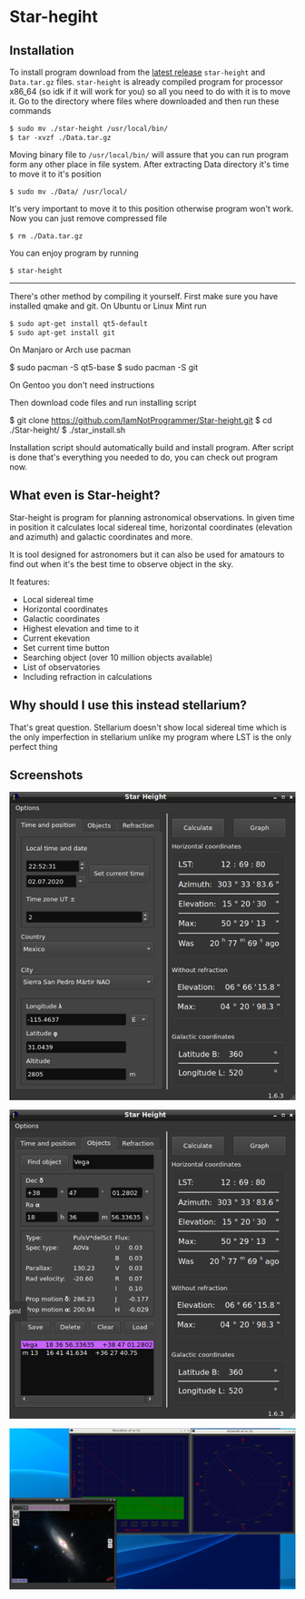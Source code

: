 # Star-hegiht


## Installation

To install program download from the [latest release](https://github.com/IamNotProgrammer/Star-height/releases) `star-height` and `Data.tar.gz` files. `star-height` is already compiled program for processor x86_64 (so idk if it will work for you) so all you need to do with it is to move it. Go to the directory where files where downloaded and then run these commands

    $ sudo mv ./star-height /usr/local/bin/
    $ tar -xvzf ./Data.tar.gz

Moving binary file to `/usr/local/bin/` will assure that you can run program form any other place in file system. After extracting Data directory it's time to move it to it's position

    $ sudo mv ./Data/ /usr/local/

It's very important to move it to this position otherwise program won't work. Now you can just remove compressed file

    $ rm ./Data.tar.gz

You can enjoy program by running

    $ star-height

***
There's other method by compiling it yourself. First make sure you have installed qmake and git. On Ubuntu or Linux Mint run

    $ sudo apt-get install qt5-default
    $ sudo apt-get install git

On Manjaro or Arch use pacman

   $ sudo pacman -S qt5-base
   $ sudo pacman -S git

On Gentoo you don't need instructions

Then download code files and run installing script

   $ git clone https://github.com/IamNotProgrammer/Star-height.git
   $ cd ./Star-height/
   $ ./star_install.sh 

Installation script should automatically build and install program. After script is done that's everything you needed to do, you can check out program now.

## What even is Star-height?

Star-height is program for planning astronomical observations.
In given time in position it calculates local sidereal time,
horizontal coordinates (elevation and azimuth) and galactic coordinates and more.

It is tool designed for astronomers but it can also be used for amatours to find out when it's the best time
to observe object in the sky.

It features:

* Local sidereal time
* Horizontal coordinates
* Galactic coordinates
* Highest elevation and time to it
* Current ekevation
* Set current time button
* Searching object (over 10 million objects available)
* List of observatories
* Including refraction in calculations

## Why should I use this instead stellarium?

That's great question. Stellarium doesn't show local sidereal time which is the only imperfection in stellarium unlike my program where LST is the only perfect thing

## Screenshots

 ![alt text](https://raw.githubusercontent.com/IamNotProgrammer/Star-height/master/screenshots/Screenshot_20200702_225316.png)
 
 
 ![alt text](https://raw.githubusercontent.com/IamNotProgrammer/Star-height/master/screenshots/Screenshot_20200702_225409.png)
 
 
 ![alt text](https://raw.githubusercontent.com/IamNotProgrammer/Star-height/master/screenshots/Screenshot_20200702_225617.png)
